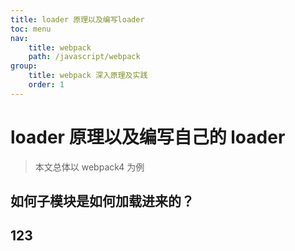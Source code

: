```yaml
---
title: loader 原理以及编写loader
toc: menu
nav:
    title: webpack
    path: /javascript/webpack
group:
    title: webpack 深入原理及实践
    order: 1
---
```


# loader 原理以及编写自己的 loader

> 本文总体以 webpack4 为例

## 如何子模块是如何加载进来的？

## 123
